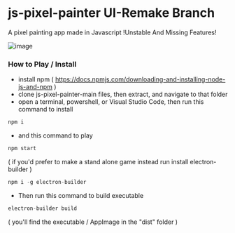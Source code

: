 # js-pixel-painter UI-Remake Branch
A pixel painting app made in Javascript !Unstable And Missing Features!

![image](https://user-images.githubusercontent.com/11281480/131554930-58c05b30-1c44-44b8-87c0-fb1d1445d948.png)


### How to Play / Install
* install npm ( https://docs.npmjs.com/downloading-and-installing-node-js-and-npm )
* clone js-pixel-painter-main files, then extract, and navigate to that folder
* open a terminal, powershell, or Visual Studio Code, then run this command to install

```js
npm i
```
* and this command to play

```js
npm start
```

( if you'd prefer to make a stand alone game instead run install electron-builder )

```js
npm i -g electron-builder
```

* Then run this command to build executable

```js
electron-builder build
```

( you'll find the executable / AppImage in the "dist" folder )

